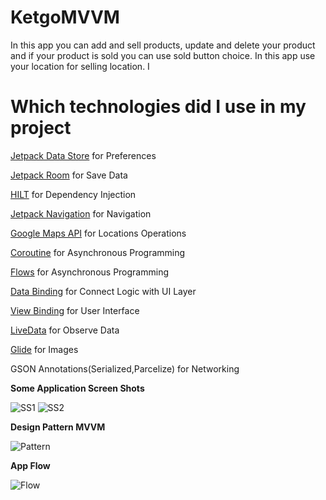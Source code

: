 # KetgoMVVM

In this app you can add and sell products, update and delete your product and if your product is sold you can use sold button choice. In this app use your location for selling location. I 

# Which technologies did I use in  my project 

[Jetpack Data Store](https://developer.android.com/topic/libraries/architecture/datastore?gclid=CjwKCAiA1JGRBhBSEiwAxXblwfir-tUUG5LQQ2ODg5UwvAnLqhEFhuZJ7TIXrWqxR9PskipFQHB8CBoC2BQQAvD_BwE&gclsrc=aw.ds) for Preferences

[Jetpack Room](https://developer.android.com/jetpack/androidx/releases/room) for Save Data

[HILT](https://insert-koin.io/) for Dependency Injection

[Jetpack Navigation](https://developer.android.com/jetpack) for Navigation

[Google Maps API](https://developers.google.com/maps) for Locations Operations

[Coroutine](https://developer.android.com/topic/libraries/architecture/coroutines) for Asynchronous Programming

[Flows](https://developer.android.com/kotlin/flow) for Asynchronous Programming

[Data Binding](https://developer.android.com/topic/libraries/data-binding) for Connect Logic with UI Layer

[View Binding](https://developer.android.com/topic/libraries/view-binding) for User Interface 

[LiveData](https://developer.android.com/topic/libraries/architecture/livedata) for Observe Data

[Glide](https://github.com/bumptech/glide) for Images 

GSON Annotations(Serialized,Parcelize) for Networking

<b>Some Application Screen Shots</b>

![SS1](https://i.ibb.co/BCDmgbZ/Screen-Shot-2022-03-06-at-21-04-1.png)
![SS2](https://i.ibb.co/hKg5x5j/Screen-Shot-2022-03-06-at-21-06-41.png)

<b>Design Pattern  MVVM</b>

![Pattern](https://i.ibb.co/6g1hGph/1-hiyp-GQVOat8-W3411-SUa-Tg.png)

<b>App Flow</b>

![Flow](https://i.ibb.co/RydqY2C/Screen-Shot-2022-03-06-at-20-36-57.png)

